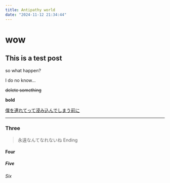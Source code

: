 ```yaml
---
title: Antipathy world
date: "2024-11-12 21:34:44"
---
```


# wow

## This is a test post

so what happen?

I do no know...

~~delete something~~

**bold**

[僕を連れてって浸み込んでしまう前に](https://open.spotify.com/track/00eSxfOu2w3yckSlqdEhOZ?si=f642a6aa6dad4c17)

---

### Three

> 永遠なんてなれないね Ending

#### Four

##### Five

###### Six
